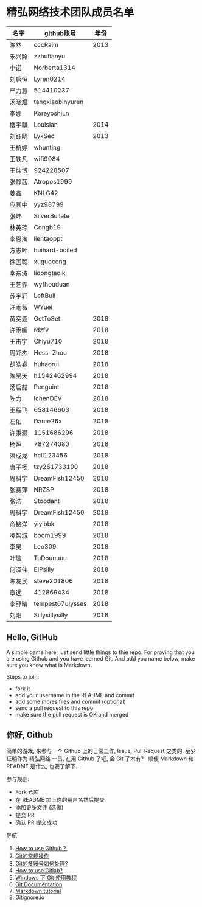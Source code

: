 ﻿
# 精弘网络技术团队成员名单
名字 | github账号 | 年份 |
----|------------|-----|
陈然 | cccRaim   |2013|
朱兴照 | zzhutianyu    ||
小诺 | Norberta1314	||
刘启恒 | Lyren0214	||
严力意 | 514410237	||
汤晓斌 | tangxiaobinyuren ||
李娜 | KoreyoshiLn ||
楼宇祺 | Louisian |2014|
刘钰晓 | LyxSec |2013|
王杭婷 |whunting||
王轶凡 |wifi9984||
王炜博 |924228507||
张静茜 |Atropos1999||
姜鑫 | KNLG42 ||
应圆中 |yyz98799||
张炜 | SilverBullete ||
林英琮 | Congb19 ||
李恩淘 |lientaoppt||
方志晖 |huihard-boiled||
徐国聪 |xuguocong||
李东涛 |lidongtaolk||
王艺霏 |wyfhouduan||
苏宇轩 |LeftBull||
汪雨薇 |WYuei||
黄奕涵 |GetToSet|2018|
许雨嫣 |rdzfv|2018|
王击宇 |Chiyu710|2018|
周郑杰 |Hess-Zhou|2018|
胡皓睿 |huhaorui|2018|
陈昊天 |h1542462994|2018|
汤启喆 |Penguint|2018|
陈力 |IchenDEV|2018|
王程飞 |658146603|2018|
左佑 |Dante26x|2018|
许秉灏 |1151686296|2018|
杨烜 |787274080|2018|
洪成龙 |hcll123456|2018|
唐子扬 |tzy261733100|2018|
周科宇 |DreamFish12450|2018|
张赛萍 | NRZSP |2018|
张浩 |Stoodant|2018|
周科宇 |DreamFish12450|2018|
俞铭洋 |yiyibbk|2018|
凌智城 |boom1999|2018|
李昊   |Leo309|2018|
叶璇 |TuDouuuuu|2018|
何泽伟 |EIPsilly|2018|
陈友民 |steve201806|2018|
章远 |412869434|2018|
李舒晴 |tempest67ulysses|2018|
刘阳 |Sillysillysilly|2018|

Hello, GitHub
------

A simple game here, just send little things to thie repo.
For proving that you are using Github and you have learned Git.
And add you name below, make sure you know what is Markdown.

Steps to join:

* fork it
* add your username in the README and commit
* add some mores files and commit (optional)
* send a pull request to this repo
* make sure the pull request is OK and merged

你好, Github
------

简单的游戏, 来参与一个 Github 上的日常工作, Issue, Pull Request 之类的.
至少证明作为 精弘网络 一员, 在用 Github 了吧, 会 Git 了木有?  
顺便 Markdown 和 README 是什么, 也要了解下..

参与规则:

* Fork 仓库
* 在 README  加上你的用户名然后提交
* 添加更多文件 (选做)
* 提交 PR
* 确认 PR 提交成功

导航

1. [How to use Github？](https://gist.github.com/suziewong/4378619)
2. [Git的常规操作](https://gist.github.com/suziewong/4378729)
3. [Git的多账号如何处理?](https://gist.github.com/suziewong/4378434)
4. [How to use Gitlab?](https://gist.github.com/suziewong/4378780)
5. [Windows 下 Git 使用教程](https://github.com/ZJUT/hello-github/wiki/Windows-%E4%B8%8B-Git-%E4%BD%BF%E7%94%A8%E6%95%99%E7%A8%8B)
6. [Git Documentation](https://git-scm.com/book/zh/v2)
7. [Markdown tutorial](http://markdowntutorial.com/ "Markdown Tutorial")
8. [Gitignore.io](https://www.gitignore.io/)
